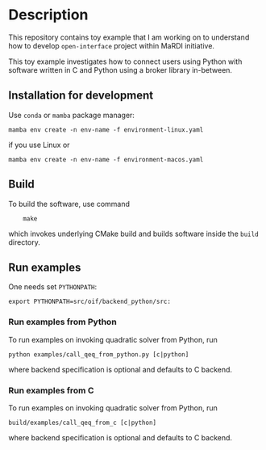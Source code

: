 # Description

This repository contains toy example that I am working on to understand
how to develop `open-interface` project within MaRDI initiative.

This toy example investigates how to connect users using Python with software
written in C and Python using a broker library in-between.


## Installation for development

Use `conda` or `mamba` package manager:
```shell
mamba env create -n env-name -f environment-linux.yaml
```
if you use Linux or
```shell
mamba env create -n env-name -f environment-macos.yaml
```

## Build

To build the software, use command
```shell
    make
```
which invokes underlying CMake build and builds software inside
the `build` directory.

## Run examples

One needs set `PYTHONPATH`:
```shell
export PYTHONPATH=src/oif/backend_python/src:
```

### Run examples from Python

To run examples on invoking quadratic solver from Python, run
```shell
python examples/call_qeq_from_python.py [c|python]
```
where backend specification is optional and defaults to C backend.

### Run examples from C

To run examples on invoking quadratic solver from Python, run
```shell
build/examples/call_qeq_from_c [c|python]
```
where backend specification is optional and defaults to C backend.

